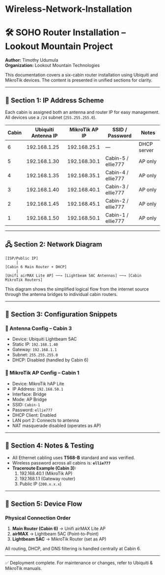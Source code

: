 # Wireless-Network-Installation
# 🛠️ SOHO Router Installation – Lookout Mountain Project

**Author:** Timothy Udumula  
**Organization:** Lookout Mountain Technologies

This documentation covers a six-cabin router installation using Ubiquiti and MikroTik devices. The content is presented in unified sections for clarity.

---

## 📡 Section 1: IP Address Scheme

Each cabin is assigned both an antenna and router IP for easy management. All devices use a `/24` subnet (`255.255.255.0`).

| Cabin | Ubiquiti Antenna IP | MikroTik AP IP  | SSID / Password  | Notes            |
|-------|---------------------|------------------|------------------|------------------|
| 6     | 192.168.1.25        | 192.168.25.1     | —                | DHCP server      |
| 5     | 192.168.1.30        | 192.168.30.1     | Cabin-5 / ellie777| AP only          |
| 4     | 192.168.1.35        | 192.168.35.1     | Cabin-4 / ellie777| AP only          |
| 3     | 192.168.1.40        | 192.168.40.1     | Cabin-3 / ellie777| AP only          |
| 2     | 192.168.1.45        | 192.168.45.1     | Cabin-2 / ellie777| AP only          |
| 1     | 192.168.1.50        | 192.168.50.1     | Cabin-1 / ellie777| AP only          |

---

## 🖧 Section 2: Network Diagram

```
[ISP/Public IP]
     |
[Cabin 6 Main Router + DHCP]
     |
[Unifi airMAX Lite AP] ──→ [Lightbeam 5AC Antennas] ──→ [Cabin MikroTik Routers]
```

This diagram shows the simplified logical flow from the internet source through the antenna bridges to individual cabin routers.

---

## 🧾 Section 3: Configuration Snippets

### 🔧 Antenna Config – Cabin 3

- Device: Ubiquiti Lightbeam 5AC  
- Static IP: `192.168.1.40`  
- Gateway: `192.168.1.1`  
- Subnet: `255.255.255.0`  
- DHCP: Disabled (handled by Cabin 6)

### 🔧 MikroTik AP Config – Cabin 1

- Device: MikroTik hAP Lite  
- IP Address: `192.168.50.1`  
- Interface: Bridge  
- Mode: AP Bridge  
- SSID: `Cabin-1`  
- Password: `ellie777`  
- DHCP Client: Enabled  
- LAN port 2: Connects to antenna  
- NAT masquerade disabled (operates as AP)

---

## 📝 Section 4: Notes & Testing

- All Ethernet cabling uses **T568-B** standard and was verified.
- Wireless password across all cabins is: **`ellie777`**
- **Traceroute Example (Cabin 3):**
  1. 192.168.40.1 (MikroTik AP)
  2. 192.168.1.1 (Gateway router)
  3. Public IP (`200.x.x.x`)

---

## 🔁 Section 5: Device Flow

### Physical Connection Order

1. **Main Router (Cabin 6)** → Unifi airMAX Lite AP  
2. **airMAX** → Lightbeam 5AC (Point-to-Point)  
3. **Lightbeam 5AC** → MikroTik Router (set as AP)  

All routing, DHCP, and DNS filtering is handled centrally at Cabin 6.

---

✅ Deployment complete. For maintenance or changes, refer to Ubiquiti & MikroTik manuals.
